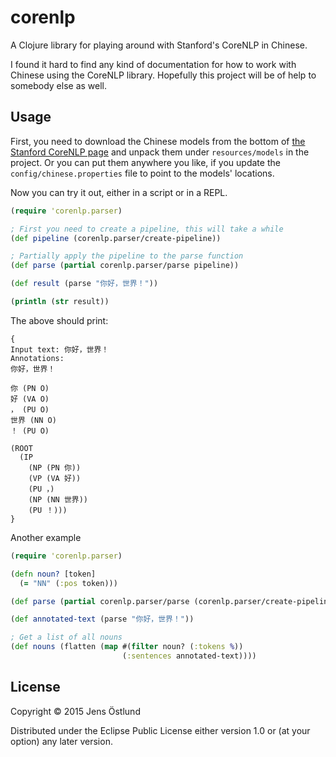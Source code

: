 # corenlp

A Clojure library for playing around with Stanford's CoreNLP in Chinese.

I found it hard to find any kind of documentation for how to work with Chinese using the CoreNLP library. Hopefully this project will be of help to somebody else as well.

## Usage

First, you need to download the Chinese models from the bottom of [the Stanford CoreNLP page](http://nlp.stanford.edu/software/corenlp.shtml#Download) and unpack them under  `resources/models` in the project. Or you can put them anywhere you like, if you update the `config/chinese.properties` file to point to the models' locations.

Now you can try it out, either in a script or in a REPL.

```clojure
(require 'corenlp.parser)

; First you need to create a pipeline, this will take a while
(def pipeline (corenlp.parser/create-pipeline))

; Partially apply the pipeline to the parse function
(def parse (partial corenlp.parser/parse pipeline))

(def result (parse "你好，世界！"))

(println (str result))
```

The above should print:

```
{
Input text: 你好，世界！
Annotations:
你好，世界！

你 (PN O)
好 (VA O)
， (PU O)
世界 (NN O)
！ (PU O)

(ROOT
  (IP
    (NP (PN 你))
    (VP (VA 好))
    (PU ，)
    (NP (NN 世界))
    (PU ！)))
}
```

Another example

```clojure
(require 'corenlp.parser)

(defn noun? [token]
  (= "NN" (:pos token)))

(def parse (partial corenlp.parser/parse (corenlp.parser/create-pipeline)))

(def annotated-text (parse "你好，世界！"))

; Get a list of all nouns
(def nouns (flatten (map #(filter noun? (:tokens %))
                         (:sentences annotated-text))))
```

## License

Copyright © 2015 Jens Östlund

Distributed under the Eclipse Public License either version 1.0 or (at
your option) any later version.
